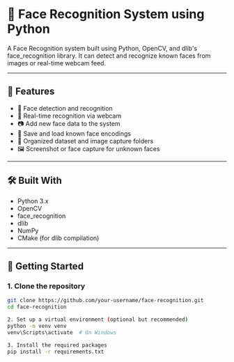 # 🧠 Face Recognition System using Python

A Face Recognition system built using Python, OpenCV, and dlib's face_recognition library. It can detect and recognize known faces from images or real-time webcam feed.

---

## 📸 Features

- 🧍 Face detection and recognition
- 🎥 Real-time recognition via webcam
- 📷 Add new face data to the system
- 💾 Save and load known face encodings
- 📁 Organized dataset and image capture folders
- 🖼️ Screenshot or face capture for unknown faces

---

## 🛠️ Built With

- Python 3.x
- OpenCV
- face_recognition
- dlib
- NumPy
- CMake (for dlib compilation)

---

## 🚀 Getting Started

### 1. Clone the repository

```bash
git clone https://github.com/your-username/face-recognition.git
cd face-recognition

2. Set up a virtual environment (optional but recommended)
python -m venv venv
venv\Scripts\activate  # On Windows

3. Install the required packages
pip install -r requirements.txt
